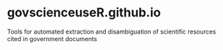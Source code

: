 # govscienceuseR.github.io
Tools for automated extraction and disambiguation of scientific resources cited in government documents
